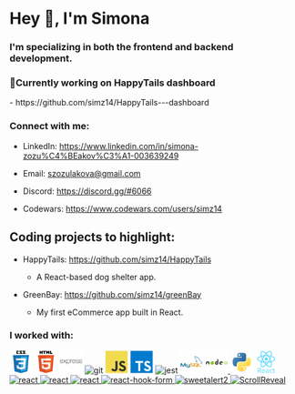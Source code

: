 <h1>Hey 👋, I'm Simona</h1>
<h3> I'm specializing in both the frontend and backend development.</h3>

<h3>🌱Currently working on HappyTails dashboard</h3>
-  https://github.com/simz14/HappyTails---dashboard

<h3 align="left">Connect with me:</h3>

- LinkedIn: https://www.linkedin.com/in/simona-zozu%C4%BEakov%C3%A1-003639249

- Email: szozulakova@gmail.com

- Discord: https://discord.gg/#6066

- Codewars: https://www.codewars.com/users/simz14

<h2 align="left">Coding projects to highlight:</h2>

- HappyTails: https://github.com/simz14/HappyTails
    - A React-based dog shelter app.

- GreenBay: https://github.com/simz14/greenBay
    - My first eCommerce app built in React.


<h3 align="left">I worked with:</h3>
<p align="left"> <a target="_blank" rel="noreferrer"> <img src="https://raw.githubusercontent.com/devicons/devicon/master/icons/css3/css3-original-wordmark.svg" alt="css3" width="40" height="40"/> </a> <a  target="_blank" rel="noreferrer"> <img src="https://raw.githubusercontent.com/devicons/devicon/master/icons/html5/html5-original-wordmark.svg" alt="html5" width="40" height="40"/> </a> <a  target="_blank" rel="noreferrer"> <img src="https://raw.githubusercontent.com/devicons/devicon/master/icons/express/express-original-wordmark.svg" alt="express" width="40" height="40"/> </a> <a  target="_blank" rel="noreferrer"> <img src="https://www.vectorlogo.zone/logos/git-scm/git-scm-icon.svg" alt="git" width="40" height="40"/> </a>  <a  target="_blank" rel="noreferrer"> <img src="https://raw.githubusercontent.com/devicons/devicon/master/icons/javascript/javascript-original.svg" alt="javascript" width="40" height="40"/> </a>  <a target="_blank" rel="noreferrer"> <img src="https://raw.githubusercontent.com/devicons/devicon/master/icons/typescript/typescript-original.svg" alt="typescript" width="40" height="40"/> </a> <a  target="_blank" rel="noreferrer"> <img src="https://www.vectorlogo.zone/logos/jestjsio/jestjsio-icon.svg" alt="jest" width="40" height="40"/> </a> <a target="_blank" rel="noreferrer"> <img src="https://raw.githubusercontent.com/devicons/devicon/master/icons/mysql/mysql-original-wordmark.svg" alt="mysql" width="40" height="40"/> </a> <a href="https://nodejs.org" target="_blank" rel="noreferrer"> <img src="https://raw.githubusercontent.com/devicons/devicon/master/icons/nodejs/nodejs-original-wordmark.svg" alt="nodejs" width="40" height="40"/> </a> <a target="_blank" rel="noreferrer"> <img src="https://raw.githubusercontent.com/devicons/devicon/master/icons/python/python-original.svg" alt="python" width="40" height="40"/> </a> <a target="_blank" rel="noreferrer"> <img src="https://raw.githubusercontent.com/devicons/devicon/master/icons/react/react-original-wordmark.svg" alt="react" width="40" height="40"/> </a> <a target="_blank" href="https://styled-components.com/" rel="noreferrer"> <img src="https://styled-components.com/logo.png" alt="react" width="40" height="40"/> </a>
<a target="_blank" href="https://mui.com/" rel="noreferrer"> <img src="https://mui.com/static/logo.png" alt="react" width="40" height="40"/> </a>
<a target="_blank" href="https://swiperjs.com/" rel="noreferrer"> <img src="https://cms-assets.tutsplus.com/uploads/users/780/posts/39427/image-upload/68747470733a2f2f6769746875622e7375726d6f6e2e6d652f696d616765732f636f6d6d6f6e2f7377697065722d6c6f676f2e737667.svg" alt="react" width="40" height="40"/> </a>
<a target="_blank" href="https://react-hook-form.com/" rel="noreferrer"> <img src="https://avatars.githubusercontent.com/u/53986236?s=280&v=4" alt="react-hook-form" width="40" height="40"/> </a>
<a target="_blank" href="https://sweetalert2.github.io/" rel="noreferrer"> <img src="https://raw.githubusercontent.com/sweetalert2/sweetalert2/master/assets/swal2-logo.png" alt="sweetalert2" width="80" height="40"/> </a> 
<a target="_blank" href="https://scrollrevealjs.org/" rel="noreferrer"> <img src="https://tinesoft.github.io/ngx-scrollreveal/assets/logo.svg" alt="ScrollReveal" width="40" height="40"/> </a></p>

